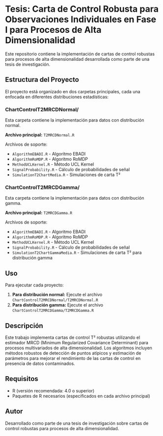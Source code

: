# Tesis: Carta de Control Robusta para Observaciones Individuales en Fase I para Procesos de Alta Dimensionalidad
Este repositorio contiene la implementación de cartas de control robustas para procesos de alta dimensionalidad desarrollada como parte de una tesis de investigación.

## Estructura del Proyecto

El proyecto está organizado en dos carpetas principales, cada una enfocada en diferentes distribuciones estadísticas:

### ChartControlT2MRCDNormal/
Esta carpeta contiene la implementación para datos con distribución normal.

**Archivo principal:** `T2MRCDNormal.R`

Archivos de soporte:
- `AlgorithmEBADI.R` - Algoritmo EBADI
- `AlgorithmRoMDP.R` - Algoritmo RoMDP
- `MethodUCLKernel.R` - Método UCL Kernel
- `SignalProbability.R` - Cálculo de probabilidades de señal
- `SimulationT2ChartMedia.R` - Simulaciones de carta T²

### ChartControlT2MRCDGamma/
Esta carpeta contiene la implementación para datos con distribución gamma.

**Archivo principal:** `T2MRCDGamma.R`

Archivos de soporte:
- `AlgorithmEBADI.R` - Algoritmo EBADI
- `AlgorithmRoMDP.R` - Algoritmo RoMDP
- `MethodUCLKernel.R` - Método UCL Kernel
- `SignalProbability.R` - Cálculo de probabilidades de señal
- `SimulationT2ChartGammaMedia.R` - Simulaciones de carta T² para distribución gamma

## Uso

Para ejecutar cada proyecto:

1. **Para distribución normal:** Ejecute el archivo `ChartControlT2MRCDNormal/T2MRCDNormal.R`
2. **Para distribución gamma:** Ejecute el archivo `ChartControlT2MRCDGamma/T2MRCDGamma.R`

## Descripción

Este trabajo implementa cartas de control T² robustas utilizando el estimador MRCD (Minimum Regularized Covariance Determinant) para procesos multivariados de alta dimensionalidad. Los algoritmos incluyen métodos robustos de detección de puntos atípicos y estimación de parámetros para mejorar el rendimiento de las cartas de control en presencia de datos contaminados.

## Requisitos

- R (versión recomendada: 4.0 o superior)
- Paquetes de R necesarios (especificados en cada archivo principal)

## Autor

Desarrollado como parte de una tesis de investigación sobre cartas de control robustas para procesos de alta dimensionalidad.